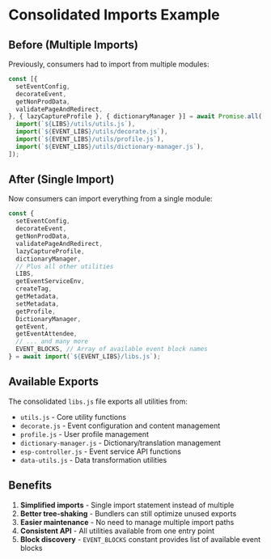 # Consolidated Imports Example

## Before (Multiple Imports)

Previously, consumers had to import from multiple modules:

```javascript
const [{
  setEventConfig,
  decorateEvent,
  getNonProdData,
  validatePageAndRedirect,
}, { lazyCaptureProfile }, { dictionaryManager }] = await Promise.all([
  import(`${LIBS}/utils/utils.js`),
  import(`${EVENT_LIBS}/utils/decorate.js`),
  import(`${EVENT_LIBS}/utils/profile.js`),
  import(`${EVENT_LIBS}/utils/dictionary-manager.js`),
]);
```

## After (Single Import)

Now consumers can import everything from a single module:

```javascript
const {
  setEventConfig,
  decorateEvent,
  getNonProdData,
  validatePageAndRedirect,
  lazyCaptureProfile,
  dictionaryManager,
  // Plus all other utilities
  LIBS,
  getEventServiceEnv,
  createTag,
  getMetadata,
  setMetadata,
  getProfile,
  DictionaryManager,
  getEvent,
  getEventAttendee,
  // ... and many more
  EVENT_BLOCKS, // Array of available event block names
} = await import(`${EVENT_LIBS}/libs.js`);
```

## Available Exports

The consolidated `libs.js` file exports all utilities from:

- `utils.js` - Core utility functions
- `decorate.js` - Event configuration and content management
- `profile.js` - User profile management
- `dictionary-manager.js` - Dictionary/translation management
- `esp-controller.js` - Event service API functions
- `data-utils.js` - Data transformation utilities

## Benefits

1. **Simplified imports** - Single import statement instead of multiple
2. **Better tree-shaking** - Bundlers can still optimize unused exports
3. **Easier maintenance** - No need to manage multiple import paths
4. **Consistent API** - All utilities available from one entry point
5. **Block discovery** - `EVENT_BLOCKS` constant provides list of available event blocks
